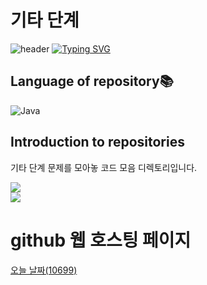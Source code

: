 # 기타 단계
![header](https://capsule-render.vercel.app/api?type=egg&color=gradient&height=300&section=header&text=welcome%2&fontSize=50&desc=기타%20단계%20%20문제)
[![Typing SVG](https://readme-typing-svg.demolab.com?font=Fira+Code&pause=1000&color=93BDF7&background=203AFF00&random=false&width=435&lines=My+name+is+kimganghyeon)](https://git.io/typing-svg)

## Language of repository📚
![Java](https://img.shields.io/badge/Java-007396?style=flat-square&logo=java&logoColor=white)

## Introduction to repositories 
기타 단계 문제를 모아놓 코드 모음 디렉토리입니다.

 <a href="https://www.acmicpc.net/problem/10699">
      <img src ="https://github.com/do04200611/Baekjoon/assets/74278578/a5d4ce51-3e8d-4f5f-b2d6-7a4c84d47e46">
 </a> <br>
 <a href="https://www.acmicpc.net/problem/2741">
     <img src ="https://github.com/do04200611/Baekjoon/assets/74278578/05b3ef3b-ca03-4de0-be41-6f49a74b0bc0">
 </a> <br>  

# github 웹 호스팅 페이지

<a href="https://do04200611.github.io/Baekjoon/%EA%B8%B0%ED%83%80%20%EB%8B%A8%EA%B3%84/%EC%98%A4%EB%8A%98%20%EB%82%A0%EC%A7%9C(10699)/index.html">오늘 날짜(10699)</a><br>
